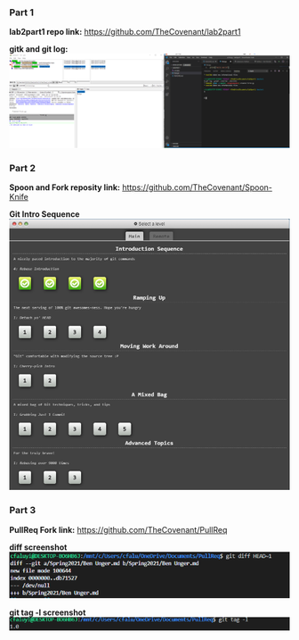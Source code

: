 
### Part 1
**lab2part1 repo link:** https://github.com/TheCovenant/lab2part1



**gitk and git log:**
![gitk and git log](gitk.PNG)

### Part 2
**Spoon and Fork reposity link:** https://github.com/TheCovenant/Spoon-Knife

**Git Intro Sequence**
![git intro sequence](git-intro.PNG)


### Part 3
**PullReq Fork link:** https://github.com/TheCovenant/PullReq

**diff screenshot**
![git diff](gitdiff.PNG)

**git tag -l screenshot**
![git tag](git-tag.PNG)